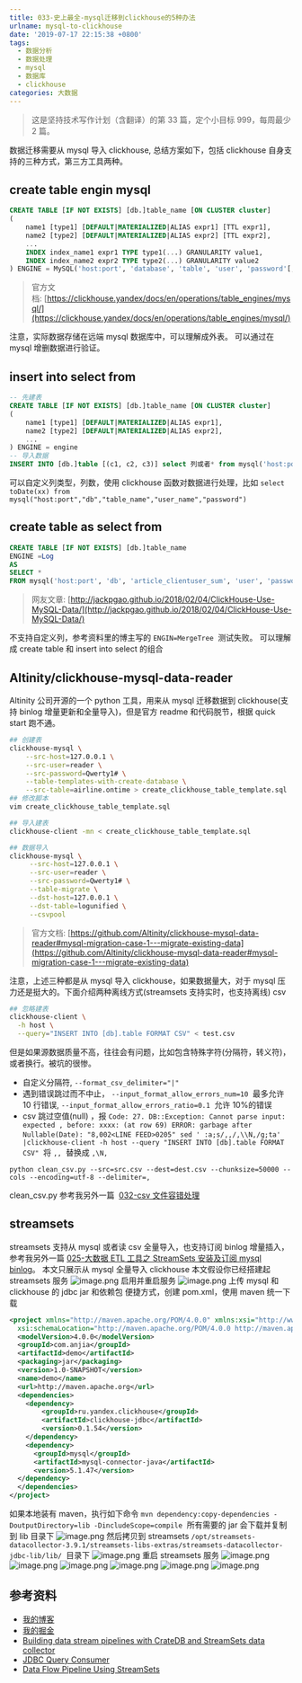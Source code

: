 ```yaml
---
title: 033-史上最全-mysql迁移到clickhouse的5种办法
urlname: mysql-to-clickhouse
date: '2019-07-17 22:15:38 +0800'
tags:
  - 数据分析
  - 数据处理
  - mysql
  - 数据库
  - clickhouse
categories: 大数据
---
```


> 这是坚持技术写作计划（含翻译）的第 33 篇，定个小目标 999，每周最少 2 篇。

数据迁移需要从 mysql 导入 clickhouse, 总结方案如下，包括 clickhouse 自身支持的三种方式，第三方工具两种。

<!-- more -->

## create table engin mysql

```sql
CREATE TABLE [IF NOT EXISTS] [db.]table_name [ON CLUSTER cluster]
(
    name1 [type1] [DEFAULT|MATERIALIZED|ALIAS expr1] [TTL expr1],
    name2 [type2] [DEFAULT|MATERIALIZED|ALIAS expr2] [TTL expr2],
    ...
    INDEX index_name1 expr1 TYPE type1(...) GRANULARITY value1,
    INDEX index_name2 expr2 TYPE type2(...) GRANULARITY value2
) ENGINE = MySQL('host:port', 'database', 'table', 'user', 'password'[, replace_query, 'on_duplicate_clause']);
```

> 官方文档: [https://clickhouse.yandex/docs/en/operations/table_engines/mysql/](https://clickhouse.yandex/docs/en/operations/table_engines/mysql/)

注意，实际数据存储在远端 mysql 数据库中，可以理解成外表。
可以通过在 mysql 增删数据进行验证。

## insert into select from

```sql
-- 先建表
CREATE TABLE [IF NOT EXISTS] [db.]table_name [ON CLUSTER cluster]
(
    name1 [type1] [DEFAULT|MATERIALIZED|ALIAS expr1],
    name2 [type2] [DEFAULT|MATERIALIZED|ALIAS expr2],
    ...
) ENGINE = engine
-- 导入数据
INSERT INTO [db.]table [(c1, c2, c3)] select 列或者* from mysql('host:port', 'db', 'table_name', 'user', 'password')
```

可以自定义列类型，列数，使用 clickhouse 函数对数据进行处理，比如 `select toDate(xx) from mysql("host:port","db","table_name","user_name","password")`

## create table as select from

```sql
CREATE TABLE [IF NOT EXISTS] [db.]table_name
ENGINE =Log
AS
SELECT *
FROM mysql('host:port', 'db', 'article_clientuser_sum', 'user', 'password')
```

> 网友文章: [http://jackpgao.github.io/2018/02/04/ClickHouse-Use-MySQL-Data/](http://jackpgao.github.io/2018/02/04/ClickHouse-Use-MySQL-Data/)

不支持自定义列，参考资料里的博主写的 `ENGIN=MergeTree`  测试失败。
可以理解成 create table 和 insert into select 的组合

## Altinity/clickhouse-mysql-data-reader

Altinity 公司开源的一个 python 工具，用来从 mysql 迁移数据到 clickhouse(支持 binlog 增量更新和全量导入)，但是官方 readme 和代码脱节，根据 quick start 跑不通。

```bash
## 创建表
clickhouse-mysql \
    --src-host=127.0.0.1 \
    --src-user=reader \
    --src-password=Qwerty1# \
    --table-templates-with-create-database \
    --src-table=airline.ontime > create_clickhouse_table_template.sql
## 修改脚本
vim create_clickhouse_table_template.sql

## 导入建表
clickhouse-client -mn < create_clickhouse_table_template.sql

## 数据导入
clickhouse-mysql \
     --src-host=127.0.0.1 \
     --src-user=reader \
     --src-password=Qwerty1# \
     --table-migrate \
     --dst-host=127.0.0.1 \
     --dst-table=logunified \
     --csvpool
```

> 官方文档: [https://github.com/Altinity/clickhouse-mysql-data-reader#mysql-migration-case-1---migrate-existing-data](https://github.com/Altinity/clickhouse-mysql-data-reader#mysql-migration-case-1---migrate-existing-data)

注意，上述三种都是从 mysql 导入 clickhouse，如果数据量大，对于 mysql 压力还是挺大的。下面介绍两种离线方式(streamsets 支持实时，也支持离线)
csv

```bash
## 忽略建表
clickhouse-client \
  -h host \
  --query="INSERT INTO [db].table FORMAT CSV" < test.csv
```

但是如果源数据质量不高，往往会有问题，比如包含特殊字符(分隔符，转义符)，或者换行。被坑的很惨。

- 自定义分隔符, `--format_csv_delimiter="|"`
- 遇到错误跳过而不中止， `--input_format_allow_errors_num=10`  最多允许 10 行错误, `--input_format_allow_errors_ratio=0.1`  允许 10%的错误
- csv 跳过空值(null) ，报 `Code: 27. DB::Exception: Cannot parse input: expected , before: xxxx: (at row 69) ERROR: garbage after Nullable(Date): "8,002<LINE FEED>0205"`  `sed ' :a;s/,,/,\\N,/g;ta' |clickhouse-client -h host --query "INSERT INTO [db].table FORMAT CSV"`  将 `,,`  替换成 `,\N,`

`python clean_csv.py --src=src.csv --dest=dest.csv --chunksize=50000 --cols --encoding=utf-8 --delimiter=,`

clean_csv.py 参考我另外一篇  [032-csv 文件容错处理](https://anjia0532.github.io/2019/07/16/clean-csv/)

## streamsets

streamsets 支持从 mysql 或者读 csv 全量导入，也支持订阅 binlog 增量插入，参考我另外一篇 [025-大数据 ETL 工具之 StreamSets 安装及订阅 mysql binlog](https://anjia0532.github.io/2019/06/10/cdh-streamsets/)。
本文只展示从 mysql 全量导入 clickhouse
本文假设你已经搭建起 streamsets 服务
![image.png](https://cdn.nlark.com/yuque/0/2019/png/226273/1563437517163-af02c2db-f03b-4884-8f16-4850918ddc0d.png#align=left&display=inline&height=850&name=image.png&originHeight=850&originWidth=1911&size=97265&status=done&width=1911)
启用并重启服务
![image.png](https://cdn.nlark.com/yuque/0/2019/png/226273/1563437777046-970dff85-960f-48f3-a3e9-0a10002f34b4.png#align=left&display=inline&height=860&name=image.png&originHeight=860&originWidth=1843&size=89828&status=done&width=1843)
上传 mysql 和 clickhouse 的 jdbc jar 和依赖包
便捷方式，创建 pom.xml，使用 maven 统一下载

```xml
<project xmlns="http://maven.apache.org/POM/4.0.0" xmlns:xsi="http://www.w3.org/2001/XMLSchema-instance"
  xsi:schemaLocation="http://maven.apache.org/POM/4.0.0 http://maven.apache.org/maven-v4_0_0.xsd">
  <modelVersion>4.0.0</modelVersion>
  <groupId>com.anjia</groupId>
  <artifactId>demo</artifactId>
  <packaging>jar</packaging>
  <version>1.0-SNAPSHOT</version>
  <name>demo</name>
  <url>http://maven.apache.org</url>
  <dependencies>
    <dependency>
        <groupId>ru.yandex.clickhouse</groupId>
        <artifactId>clickhouse-jdbc</artifactId>
        <version>0.1.54</version>
    </dependency>
    <dependency>
      <groupId>mysql</groupId>
      <artifactId>mysql-connector-java</artifactId>
      <version>5.1.47</version>
  </dependency>
  </dependencies>
</project>
```

如果本地装有 maven，执行如下命令
`mvn dependency:copy-dependencies -DoutputDirectory=lib -DincludeScope=compile` 
所有需要的 jar 会下载并复制到 lib 目录下
![image.png](https://cdn.nlark.com/yuque/0/2019/png/226273/1563438052063-1f073ee5-1c50-4842-8f9e-5f9974867895.png#align=left&display=inline&height=298&name=image.png&originHeight=298&originWidth=391&size=34034&status=done&width=391)
然后拷贝到 streamsets `/opt/streamsets-datacollector-3.9.1/streamsets-libs-extras/streamsets-datacollector-jdbc-lib/lib/`  目录下
![image.png](https://cdn.nlark.com/yuque/0/2019/png/226273/1563442430751-7889c386-014a-417e-bc0c-069414f08b89.png#align=left&display=inline&height=740&name=image.png&originHeight=740&originWidth=751&size=59852&status=done&width=751)
重启 streamsets 服务
![image.png](https://cdn.nlark.com/yuque/0/2019/png/226273/1563443529858-b23e198f-a097-4359-ad0b-85768a5c68ec.png#align=left&display=inline&height=320&name=image.png&originHeight=320&originWidth=194&size=13854&status=done&width=194)![image.png](https://cdn.nlark.com/yuque/0/2019/png/226273/1563443568159-590b99dc-af61-45d2-8724-b33d08ba7df2.png#align=left&display=inline&height=235&name=image.png&originHeight=235&originWidth=189&size=9943&status=done&width=189)
![image.png](https://cdn.nlark.com/yuque/0/2019/png/226273/1563444143877-060e4c52-53af-42f3-99e2-38cfc2add983.png#align=left&display=inline&height=726&name=image.png&originHeight=726&originWidth=1253&size=83069&status=done&width=1253)
![image.png](https://cdn.nlark.com/yuque/0/2019/png/226273/1563444315768-4295a91d-b610-4df8-8796-196358662c68.png#align=left&display=inline&height=776&name=image.png&originHeight=776&originWidth=1378&size=80345&status=done&width=1378)
![image.png](https://cdn.nlark.com/yuque/0/2019/png/226273/1563444358478-d8bd7c56-c0c0-49a6-903e-1d284d812e5d.png#align=left&display=inline&height=773&name=image.png&originHeight=773&originWidth=1344&size=81650&status=done&width=1344)
![image.png](https://cdn.nlark.com/yuque/0/2019/png/226273/1563444395375-690becdc-1f48-4cfb-b6bd-13d03554cbc1.png#align=left&display=inline&height=785&name=image.png&originHeight=785&originWidth=1629&size=69971&status=done&width=1629)

## 参考资料

- [我的博客](https://anjia0532.github.io/2019/07/17/mysql-to-clickhouse)
- [我的掘金](https://juejin.im/post/5d30454ce51d4510bf1d6737)
- [Building data stream pipelines with CrateDB and StreamSets data collector](https://crate.io/docs/crate/guide/en/latest/tools/streamsets.html)
- [JDBC Query Consumer](https://streamsets.com/documentation/datacollector/latest/help/datacollector/UserGuide/Origins/JDBCConsumer.html)
- [Data Flow Pipeline Using StreamSets](https://dzone.com/articles/data-flow-pipeline-using-streamsets)
